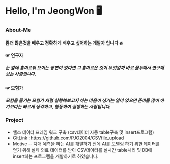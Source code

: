# Hello, I'm JeongWon 🖥

### About-Me
#### 좀더 많은것을 배우고 정확하게 배우고 싶어하는 개발자 입니다 🔥

#### ☞ 연구자
##### 눈 앞에 흥미로워 보이는 장면이 있다면 그 흥미로운 것이 무엇일까 바로 몰두해서 연구해 보는 사람입니다.

#### ☞ 모험가
##### 모험을 즐기는 모험가 처럼 실행해보고자 하는 마음이 생기는 일이 있으면 준비를 많이 하기보다는 빠르게 생각하고, 행동하여 실행하는 사람입니다.

### Project
- 헬스 데이터 프레임 워크 구축 (csv데이터 자동 table구축 및 insert프로그램)
- GitLink : https://github.com/PJO2004/CSVfile_upload
- Motive
--   치매 예측을 하는 AI를 개발하기 전에 AI를 모델링 하기 위한 데이터를 얻기 위해 실제 의료 데이터를 받아 CSV데이터를 실시간 table처리 및 DB에 insert하는 프로그램을 개발하기로 하였습니다.
